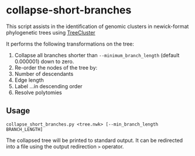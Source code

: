 # collapse-short-branches

This script assists in the identification of genomic clusters in newick-format phylogenetic trees using [TreeCluster](https://github.com/niemasd/TreeCluster)

It performs the following transformations on the tree:

1. Collapse all branches shorter than `--minimum_branch_length` (default 0.000001) down to zero.
2. Re-order the nodes of the tree by:
  1. Number of descendants
  2. Edge length
  3. Label
  ...in descending order
3. Resolve polytomies

## Usage

```
collapse_short_branches.py <tree.nwk> [--min_branch_length BRANCH_LENGTH]
```

The collapsed tree will be printed to standard output. It can be redirected into a file using the output redirection `>` operator.
